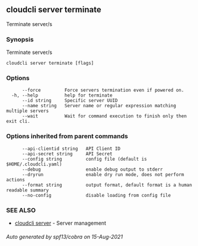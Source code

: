 ## cloudcli server terminate

Terminate server/s

### Synopsis

Terminate server/s

```
cloudcli server terminate [flags]
```

### Options

```
      --force         Force servers termination even if powered on.
  -h, --help          help for terminate
      --id string     Specific server UUID
      --name string   Server name or regular expression matching multiple servers
      --wait          Wait for command execution to finish only then exit cli.
```

### Options inherited from parent commands

```
      --api-clientid string   API Client ID
      --api-secret string     API Secret
      --config string         config file (default is $HOME/.cloudcli.yaml)
      --debug                 enable debug output to stderr
      --dryrun                enable dry run mode, does not perform actions
      --format string         output format, default format is a human readable summary
      --no-config             disable loading from config file
```

### SEE ALSO

* [cloudcli server](cloudcli_server.md)	 - Server management

###### Auto generated by spf13/cobra on 15-Aug-2021
